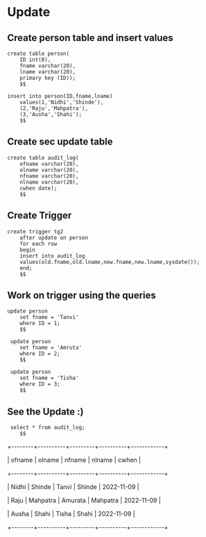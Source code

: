 # Update 
## Create person table and insert values
```
create table person(
    ID int(8),
    fname varchar(20),
    lname varchar(20),
    primary key (ID));
    $$
```
```
insert into person(ID,fname,lname)
    values(1,'Nidhi','Shinde'),
    (2,'Raju','Mahpatra'),
    (3,'Ausha','Shahi');
    $$
```
## Create sec update table 
```
create table audit_log(
    ofname varchar(20),
    olname varchar(20),
    nfname varchar(20),
    nlname varchar(20),
    cwhen date);
    $$
```
## Create Trigger
```
create trigger tg2
    after update on person
    for each row
    begin
    insert into audit_log
    values(old.fname,old.lname,new.fname,new.lname,sysdate());
    end;
    $$
```
## Work on trigger using the queries
```
update person
    set fname = 'Tanvi'
    where ID = 1;
    $$
```
```
 update person
    set fname = 'Amruta'
    where ID = 2;
    $$
```
```
 update person
    set fname = 'Tisha'
    where ID = 3;
    $$
```
## See the Update :)
```
 select * from audit_log;
    $$
```
+--------+----------+---------+----------+------------+

| ofname | olname   | nfname  | nlname   | cwhen      |

+--------+----------+---------+----------+------------+

| Nidhi  | Shinde   | Tanvi   | Shinde   | 2022-11-09 |

| Raju   | Mahpatra | Amurata | Mahpatra | 2022-11-09 |

| Ausha  | Shahi    | Tisha   | Shahi    | 2022-11-09 |

+--------+----------+---------+----------+------------+


